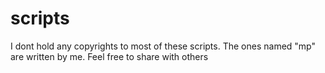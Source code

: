 # scripts
I dont hold any copyrights to most of these scripts. 
The ones named "mp" are written by me. Feel free to share with others
